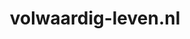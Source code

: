 ---
layout: post
title:  "volwaardig-leven.nl"
internal_url:  "/dutchgov/volwaardig-leven.nl.html"
subdomains_count: 4
all_subdomains_count: 11
urls_count: 4
ssl_rank: 0
http_rank: 70
url_link: /data/volwaardig-leven.nl/urls.txt
all_subdomains_link: /data/volwaardig-leven.nl/all_subdomains.txt
subdomains_link: /data/volwaardig-leven.nl/subdomains.txt
categories: dutchgov
---